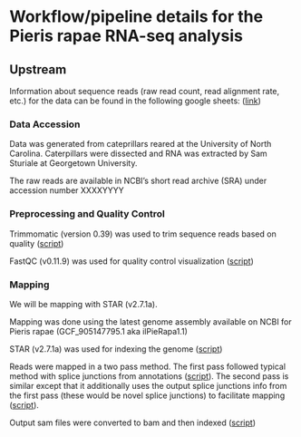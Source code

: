 # Workflow/pipeline details for the Pieris rapae RNA-seq analysis

## Upstream 
Information about sequence reads (raw read count, read alignment rate, etc.) for the data can be found in the following google sheets: ([link](<>))

### Data Accession
Data was generated from cateprillars reared at the University of North Carolina. Caterpillars were dissected and RNA was extracted by Sam Sturiale at Georgetown University.

The raw reads are available in NCBI’s short read archive (SRA) under accession number XXXXYYYY

### Preprocessing and Quality Control
Trimmomatic (version 0.39) was used to trim sequence reads based on quality ([script](https://github.com/samstur/P_rapae_RNASeq/blob/main/trim.sh))

FastQC (v0.11.9) was used for quality control visualization ([script](https://github.com/samstur/P_rapae_RNASeq/blob/main/fastqc.sh))

### Mapping
We will be mapping with STAR (v2.7.1a).

Mapping was done using the latest genome assembly available on NCBI for Pieris rapae (GCF_905147795.1 aka ilPieRapa1.1)

STAR (v2.7.1a) was used for indexing the genome ([script]())

Reads were mapped in a two pass method. The first pass followed typical method with splice junctions from annotations ([script]()). The second pass is similar except that it additionally uses the output splice junctions info from the first pass (these would be novel splice junctions) to facilitate mapping ([script]()).

Output sam files were converted to bam and then indexed ([script]())

